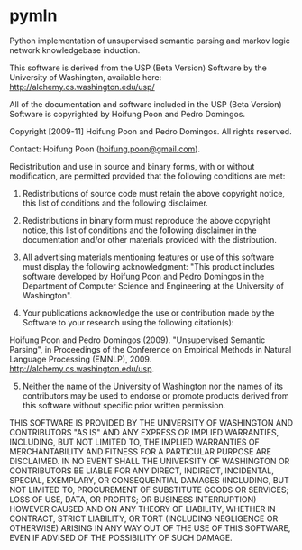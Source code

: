 # pymln
Python implementation of unsupervised semantic parsing and markov logic network knowledgebase induction.

This software is derived from the USP (Beta Version) Software by the University of Washington, available here: http://alchemy.cs.washington.edu/usp/ 



All of the documentation and software included in the USP (Beta Version) Software is copyrighted by Hoifung Poon and Pedro Domingos.


Copyright [2009-11] Hoifung Poon and Pedro Domingos. All rights reserved.


Contact: Hoifung Poon (hoifung.poon@gmail.com).


Redistribution and use in source and binary forms, with or without modification, are permitted provided that the following conditions are met:


 1. Redistributions of source code must retain the above copyright notice, this list of conditions and the following disclaimer.


 2. Redistributions in binary form must reproduce the above copyright notice, this list of conditions and the following disclaimer in the documentation and/or other materials provided with the distribution.


 3. All advertising materials mentioning features or use of this software must display the following acknowledgment: "This product includes software developed by Hoifung Poon and Pedro Domingos in the Department of Computer Science and Engineering at the University of Washington".


 4. Your publications acknowledge the use or contribution made by the Software to your research using the following citation(s): 

   Hoifung Poon and Pedro Domingos (2009). "Unsupervised Semantic Parsing", in Proceedings of the Conference on Empirical Methods in Natural Language Processing (EMNLP), 2009. http://alchemy.cs.washington.edu/usp.


 5. Neither the name of the University of Washington nor the names of its contributors may be used to endorse or promote products derived from this software without specific prior written permission.


THIS SOFTWARE IS PROVIDED BY THE UNIVERSITY OF WASHINGTON AND CONTRIBUTORS "AS IS" AND ANY EXPRESS OR IMPLIED WARRANTIES, INCLUDING, BUT NOT LIMITED TO, THE IMPLIED WARRANTIES OF MERCHANTABILITY AND FITNESS FOR A PARTICULAR PURPOSE ARE DISCLAIMED. IN NO EVENT SHALL THE UNIVERSITY OF WASHINGTON OR CONTRIBUTORS BE LIABLE FOR ANY DIRECT, INDIRECT, INCIDENTAL, SPECIAL, EXEMPLARY, OR CONSEQUENTIAL DAMAGES (INCLUDING, BUT NOT LIMITED TO, PROCUREMENT OF SUBSTITUTE GOODS OR SERVICES; LOSS OF USE, DATA, OR PROFITS; OR BUSINESS INTERRUPTION) HOWEVER CAUSED AND ON ANY THEORY OF LIABILITY, WHETHER IN CONTRACT, STRICT LIABILITY, OR TORT (INCLUDING NEGLIGENCE OR OTHERWISE) ARISING IN ANY WAY OUT OF THE USE OF THIS SOFTWARE, EVEN IF ADVISED OF THE POSSIBILITY OF SUCH DAMAGE.

